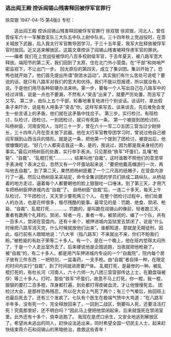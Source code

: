 ### 逃出阎王殿  控诉阎锡山残害释回被俘军官罪行
徐双银
1947-04-15
第4版()
专栏：

　　逃出阎王殿
    控诉阎锡山残害释回被俘军官罪行
    徐双银
    徐双银，河北人，曾任晋绥军六十一军解救支队三大队五中队上尉中队长。三十四年秋上党战役时，在壶关城放下武器，后入我太行军官教导团学习，于三十五年夏，我军大批释放被俘军官时放回。近又逃来解放区。这篇文章控诉了阎锡山残害被释俘虏军官的罪状。
    ——编者
    我们在上党战役被俘的八百多校尉级军官，于去年夏天，被八路军宽大释放。端阳节的第二天，我们回到了太原，住在北门外小营盘。在“干部”和岗哨严密监视下，不让出门一步。
    回太原后的第四天，成立了集训团。集训开始了，恐怖也就开始了。他们首先提出所谓“倒苦水运动”。其实我们有什么苦处可说呢？要说的话，就只有八路军对我们的宽大和优待。我们不能以怨报德，所以就没有人说。于是他们用尽各种软硬办法来哄。第一步，要每一个人写出自己在八路军中的经过详情，说是一点也不要漏，不然有人“突击”出来了，就要严厉处置。而且写了又写。
    第二步，由队上五个干部，轮番地重复地进行个别谈话。谈话时，拿出假条子来吓诈，说是有人用条子“突击”你。这样写来写去，谈来谈去，先后难免会发生一些言语上的矛盾，他们就在这矛盾中找岔子。
    第三步，实行检讨。有班检讨，队检讨，团检讨。一到团检讨，就只有死路一条。
    第一个被提到团检讨的，叫杨树臣，河南安阳人，当时三十一岁，曾在六十一军二○五团三营当过少尉排长，三十四年八月在壶关放下武器。他在太行军官教导团学习时，曾说过他自己被阎军捆到山西当兵的情形。就是这一条，把他第一个提到了团检讨。被提出后，他很慷慨的说。“好几个人都突击我这一条，是的，我说过，因为那是我亲身经历的事实。”最后对杨树臣的处置，实行举手表决。只见那些“铁军”坏蛋们，乱嚷“枪毙”、“自裁”、“乱棍打死”…………，结果叫他“自裁”。这时谁敢不照他们的意思举手表决呢？表决之后，忽然又有一个坏蛋站起来说：“要把他戴高帽游行一次，再叫他去自裁”。到了第二天，果然把杨树臣戴了一个二尺高的纸帽子，在营盘内游行了一遍。然后让杨树臣呆呆站定，命令全集训团的学员们排成二路纵队，从杨站着的地方走过，逼着每个人都要朝他的脸上狠狠吐一口唾沫。到了第三天，才用汽车把杨树臣押进城内去“自裁”了。
    自杨树臣“自裁”后，一连二十多天，每天上午队检讨，下午团检讨，天天至少要死两三个人。
    在整个团检讨过程中，他们处置人的办法，也是花样很多，极尽残酷的能事。最常见的是：罚跪、绝食、禁闭、枪毙、“自裁”、乱棍打死…………。罚跪的，是叫跪在阎锡山的像前，轻者跪三天，重者有跪两个礼拜的。禁闭，轻者一月，重者一年。被禁闭的，编了一个队，共有一百多人，禁闭在营盘内。还有十来个，被押进城内监狱里去禁闭了，说是“什么时候把八路军消灭完，什么时候就放他们出来”。谁都知道，那就是无期徒刑，因此，临行前有人暗暗地说：“八大爷（指八路军）不来就出不来，你们不盼我们盼。”被枪毙的有赵子荣等二十多人。有一个，是在一个晚上，他在班内觉得太闷热了，于是一个人走出室外去了。后来硬说他是企图逃跑，当夜就把他枪毙了。
    被“自裁”的，有二十多人，都是用汽车押进城内专设的一个“自裁院”，院内每个房子放有三件东西：一把短剑，一盆毒药，一支手枪。由“自裁”者自择一种，在限定的时间内实行“自裁”，到了时间就进房要尸体。
    乱棍打死，是最惨的一种。被乱棍打死的，有杜长河（河南人，六十六师一九八团三营营部传达上士，在磨盘瑙被俘）等三十多人。打时，那些“铁军”坏蛋们，故意不马上打死，你一棍，我一棍，狠狠的要打二百多棍，浑身都打遍，到处都打得皮破血流，才让他慢慢死去。
    团检讨大会，是那样恐怖残忍，所以在大会上气死了两个；有三个气晕后，抬回班上也最后死去了。还有三个发疯了。七队有个医生在极端气愤中大骂道：“在八路军半年多，没有死一个，完全释放回来了，一回到二战区，倒要叫人死，还要活活打死！究竟那里好，还不明白吗？”因此马上便把他禁闭起来，后来就饿死在禁闭室里。此外还有十多个，侥幸逃跑了。
    我现在是虎口余生，又安全地逃到解放区了。希望尚未逃出的同人，赶快设法逃出来，同时希望全国一切民主人士，起来赶快结束蒋介石和阎锡山的黑暗统治，救救这些青年！
